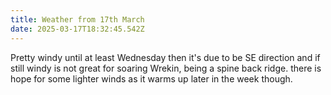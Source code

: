 ```yaml
---
title: Weather from 17th March
date: 2025-03-17T18:32:45.542Z
---
```

Pretty windy until at least Wednesday then it's due to be SE direction and if still windy is not great for soaring Wrekin, being a spine back ridge.  there is hope for some lighter winds as it warms up later in the week though.